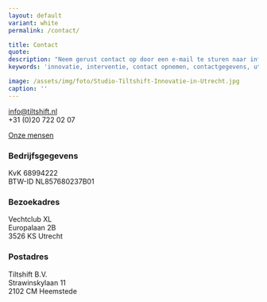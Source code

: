 ```yaml
---
layout: default
variant: white
permalink: /contact/

title: Contact
quote: 
description: "Neem gerust contact op door een e-mail te sturen naar info@tiltshift.nl of te bellen met +31 (0)20 722 02 07."
keywords: 'innovatie, interventie, contact opnemen, contactgegevens, utrecht, tiltshift, good public tech'

image: /assets/img/foto/Studio-Tiltshift-Innovatie-in-Utrecht.jpg
caption: ''
---
```


[info@tiltshift.nl](mailto:info@tiltshift.nl)<br>
+31 (0)20 722 02 07

[Onze mensen](/mensen/)

### Bedrijfsgegevens

KvK 68994222<br>
BTW-ID NL857680237B01

### Bezoekadres

Vechtclub XL<br>
Europalaan 2B<br>
3526 KS Utrecht

### Postadres

Tiltshift B.V.<br>
Strawinskylaan 11<br>
2102 CM Heemstede
